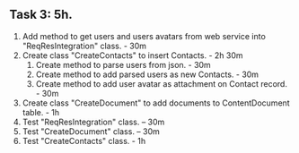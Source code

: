 ## Task 3: 5h.
1.	Add method to get users and users avatars from web service into "ReqResIntegration" class. - 30m
2.	Create class "CreateContacts" to insert Contacts. - 2h 30m
    1. Create method to parse users from json. - 30m
    2. Create method to add parsed users as new Contacts. - 30m
    3. Create method to add user avatar as attachment on Contact record. - 30m
3.	Create class "CreateDocument" to add documents to ContentDocument table. - 1h
4.	Test "ReqResIntegration" class. – 30m
5.	Test "CreateDocument" class. – 30m
6.  Test "CreateContacts" class. - 1h
